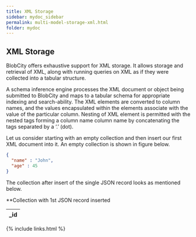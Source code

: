 ```yaml
---
title: XML Storage
sidebar: mydoc_sidebar
permalink: multi-model-storage-xml.html
folder: mydoc
---
```


## XML Storage

BlobCity offers exhaustive support for XML storage. It allows storage and retrieval of XML, along with running queries on XML as if they were collected into a tabular structure.

A schema inference engine processes the XML document or object being submitted to BlobCity and maps to a tabular schema for appropriate indexing and search-ability. The XML elements are converted to column names, and the values encapsulated within the elements associate with the value of the particular column. Nesting of XML element is permitted with the nested tags forming a column name column name by concatenating the tags separated by a ‘.’ (dot).

Let us consider starting with an empty collection and then insert our first XML document into it. An empty collection is shown in figure below.

```json
{
  "name" : "John",
  "age" : 45 
}
```
The collection after insert of the single JSON record looks as mentioned below.

**Collection with 1st JSON record inserted

_id | 
----| 


{% include links.html %}
